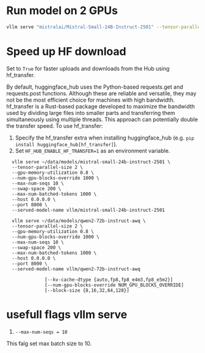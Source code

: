 # Run model on 2 GPUs
```bash
vllm serve "mistralai/Mistral-Small-24B-Instruct-2501" --tensor-parallel-size 2 --host 0.0.0.0 --port 8000
```

# Speed up HF download
Set to `True` for faster uploads and downloads from the Hub using hf_transfer.

By default, huggingface_hub uses the Python-based requests.get and requests.post functions. Although these are reliable and versatile, they may not be the most efficient choice for machines with high bandwidth. hf_transfer is a Rust-based package developed to maximize the bandwidth used by dividing large files into smaller parts and transferring them simultaneously using multiple threads. This approach can potentially double the transfer speed. To use hf_transfer:

1. Specify the hf_transfer extra when installing huggingface_hub (e.g. `pip install huggingface_hub[hf_transfer]`).
2. Set `HF_HUB_ENABLE_HF_TRANSFER=1` as an environment variable.



```shell
  vllm serve ~/data/models/mistral-small-24b-instruct-2501 \
  --tensor-parallel-size 2 \
  --gpu-memory-utilization 0.8 \
  --num-gpu-blocks-override 1000 \
  --max-num-seqs 10 \
  --swap-space 200 \
  --max-num-batched-tokens 1000 \
  --host 0.0.0.0 \
  --port 8000 \
  --served-model-name vllm/mistral-small-24b-instruct-2501
```

```shell
  vllm serve ~/data/models/qwen2-72b-instruct-awq \
  --tensor-parallel-size 2 \
  --gpu-memory-utilization 0.8 \
  --num-gpu-blocks-override 1000 \
  --max-num-seqs 10 \
  --swap-space 200 \
  --max-num-batched-tokens 1000 \
  --host 0.0.0.0 \
  --port 8000 \
  --served-model-name vllm/qwen2-72b-instruct-awq
```

                  [--kv-cache-dtype {auto,fp8,fp8_e4m3,fp8_e5m2}]
                  [--num-gpu-blocks-override NUM_GPU_BLOCKS_OVERRIDE]
                  [--block-size {8,16,32,64,128}]




# usefull flags vllm serve
1.  ```
    --max-num-seqs = 10 
    ```
  This falg set max batch size to 10.
